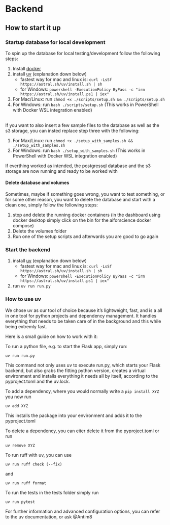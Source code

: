 # Backend

## How to start it up
### Startup database for local development
To spin up the database for local testing/development follow the following steps:
1. Install [docker](https://docs.docker.com/engine/install/)
2. install [uv](https://docs.astral.sh/uv/) (explanation down below)
    - fastest way for mac and linux is: `curl -LsSf https://astral.sh/uv/install.sh | sh`
    - for Windows: `powershell -ExecutionPolicy ByPass -c "irm https://astral.sh/uv/install.ps1 | iex"`
3. For Mac/Linux: run `chmod +x ./scripts/setup.sh && ./scripts/setup.sh`
4. For Windows: run `bash ./scripts/setup.sh` (This works in PowerShell with Docker WSL integration enabled)
   
<br>
If you want to also insert a few sample files to the database as well as the s3 storage, you can insted replace step three with the following: <br>

1. For Max/Linux: run `chmod +x ./setup_with_samples.sh && ./setup_with_samples.sh`
2. For Windows: run `bash ./setup_with_samples.sh` (This works in PowerShell with Docker WSL integration enabled)

If everthing worked as intended, the postgressql database and the s3 storage are now running and ready to be worked with

#### Delete database and volumes

Sometimes, maybe if something goes wrong, you want to test something, or for some other reason, you want to delete the database and start with a clean one, simply follow the following steps:

1. stop and delete the running docker containers (in the dashboard using docker desktop simply click on the bin for the aiforscience docker compose) 
2. Delete the volumes folder
3. Run one of the setup scripts and afterwards you are good to go again

### Start the backend
1. install [uv](https://docs.astral.sh/uv/) (explanation down below)
    - fastest way for mac and linux is: `curl -LsSf https://astral.sh/uv/install.sh | sh`
    - for Windows: `powershell -ExecutionPolicy ByPass -c "irm https://astral.sh/uv/install.ps1 | iex"`
2. run `uv run run.py`


### How to use uv

We chose uv as our tool of choice because it’s lightweight, fast, and is a all in one tool for python projects and dependency management. It handles everything that needs to be taken care of in the background and this while being extremly fast. 

Here is a small guide on how to work with it:

To run a python file, e.g. to start the Flask app, simply run:

`uv run run.py`

This command not only uses uv to execute run.py, which starts your Flask backend, but also grabs the fitting python version, creates a virtual environment and installs everything it needs all by itself, according to the pyproject.toml and the uv.lock.

To add a dependency, where you would normally write a `pip install XYZ` you now run <br>

`uv add XYZ` <br>

This installs the package into your environment and adds it to the pyproject.toml

To delete a dependency, you can eiter delete it from the pyproject.toml or run <br>

`uv remove XYZ` 

To run ruff with uv, you can use <br>

 `uv run ruff check (--fix)` <br> 
 
 and <br>

 `uv run ruff format` <br>

 To run the tests in the tests folder simply run <br>

 `uv run pytest` <br>

 

For further information and advanced configuration options, you can refer to the uv documentation, or ask @Antim8

